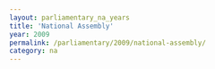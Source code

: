 ```yaml
---
layout: parliamentary_na_years
title: 'National Assembly'
year: 2009
permalink: /parliamentary/2009/national-assembly/
category: na
---
```


